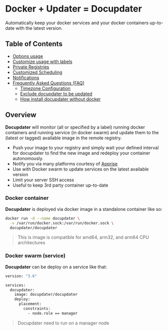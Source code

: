 # **Doc**ker + **Updater** = **Docupdater**

Automatically keep your docker services and your docker containers up-to-date with the latest version.

## Table of Contents

- [Options usage](Options.md)
- [Customize usage with labels](Labels.md)
- [Private Registries](Private-Registries.md)
- [Customized Scheduling](Customized-Scheduling.md)
- [Notifications](Notifications.md)
- [Frequently Asked Questions (FAQ)](Frequently-Asked-Questions.md)
  - [Timezone Configuration](Frequently-Asked-Questions.md#timezone-configuration)
  - [Exclude docupdater to be updated](Frequently-Asked-Questions.md#exclude-docupdater-to-be-updated)
  - [How install docupdater without docker](Frequently-Asked-Questions.md#how-install-docupdater-without-docker)

## Overview

**Docupdater** will monitor (all or specified by a label) running docker containers and running service (in docker swarm) and update them to the (latest or tagged) available image in the remote registry.

- Push your image to your registry and simply wait your defined interval for docupdater to find the new image and redeploy your container autonomously.
- Notify you via many platforms courtesy of [Apprise](https://github.com/caronc/apprise) 
- Use with Docker swarm to update services on the latest available version
- Limit your server SSH access
- Useful to keep 3rd party container up-to-date

### Docker container

**Docupdater** is deployed via docker image in a standalone container like so:

```bash
docker run -d --name docupdater \
  -v /var/run/docker.sock:/var/run/docker.sock \
  docupdater/docupdater
```

> This is image is compatible for amd64, arm32, and arm64 CPU architectures

### Docker swarm (service)

**Docupdater** can be deploy on a service like that:

```bash
version: "3.6"

services:
  docupdater:
    image: docupdater/docupdater
    deploy:
      placement:
        constraints:
          - node.role == manager
```

> Docupdater need to run on a manager node
